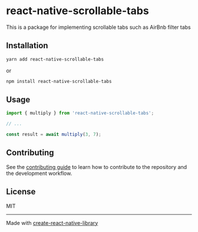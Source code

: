 # react-native-scrollable-tabs

This is a package for implementing scrollable tabs such as AirBnb filter tabs

## Installation

```sh
yarn add react-native-scrollable-tabs
```

or

```sh
npm install react-native-scrollable-tabs
```

## Usage

```js
import { multiply } from 'react-native-scrollable-tabs';

// ...

const result = await multiply(3, 7);
```

## Contributing

See the [contributing guide](CONTRIBUTING.md) to learn how to contribute to the repository and the development workflow.

## License

MIT

---

Made with [create-react-native-library](https://github.com/callstack/react-native-builder-bob)
